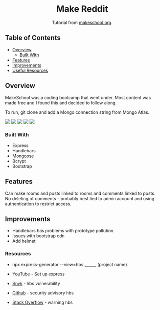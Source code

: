 <h1 align="center">Make Reddit</h1>

<div align="center">
   Tutorial from  <a href="https://makeschool.org/mediabook/oa/tutorials/makereddit/00-get-started/" target="_blank">makeschool.org</a>.
</div>

## Table of Contents

- [Overview](#overview)
  - [Built With](#built-with)
- [Features](#features)
- [Improvements](#improvements)
- [Useful Resources](#useful-resources)

## Overview

MakeSchool was a coding bootcamp that went under.  Most content was made free and I found this and decided to follow along.

To run, git clone and add a Mongo connection string from Mongo Atlas.

![](./makereddit-login.png)
![](./makereddit-rooms.png)
![](./makereddit-new-post.png)
![](./makereddit-posts.png)
![](./makereddit-post-order.png)

### Built With

- Express
- Handlebars
- Mongoose
- Bcrypt
- Bootstrap

## Features

Can make rooms and posts linked to rooms and comments linked to posts.  No deleting of comments - probably best tied to admin account and using authentication to restrict access.    

## Improvements

- Handlebars has problems with prototype pollution.  
- Issues with bootstrap cdn 
- Add helmet

### Resources

- npx express-generator --view=hbs ______ (project name) 

- [YouTube](https://www.youtube.com/watch?v=EjhVucMRMbM) - Set up express
- [Snyk](https://snyk.io/vuln/SNYK-JS-HBS-1566555) - hbs vulnerability
- [Github](https://securitylab.github.com/advisories/GHSL-2021-020-pillarjs-hbs/) - security advisory hbs
- [Stack Overflow](https://stackoverflow.com/questions/30051236/argument-passed-in-must-be-a-string-of-24-hex-characters-i-think-it-is) - warning hbs
